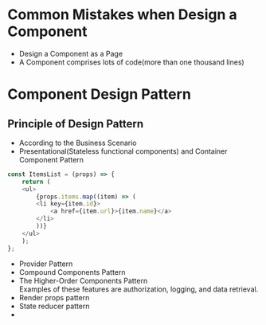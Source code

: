 #
# Common Mistakes when Design a Component
- Design a Component as a Page
- A Component comprises lots of code(more than one thousand lines)
# Component Design Pattern
## Principle of Design Pattern
- According to the Business Scenario
- Presentational(Stateless functional components) and Container Component Pattern
```js
const ItemsList = (props) => {
    return (
    <ul>
        {props.items.map((item) => (
        <li key={item.id}>
            <a href={item.url}>{item.name}</a>
        </li>
        ))}
    </ul>
    );
};
```
- Provider Pattern
- Compound Components Pattern
- The Higher-Order Components Pattern<br />
  Examples of these features are authorization, logging, and data retrieval.
- Render props pattern
- State reducer pattern
- 